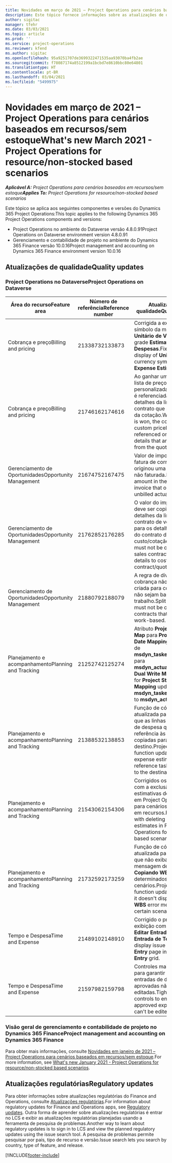 ```yaml
---
title: Novidades em março de 2021 – Project Operations para cenários baseados em recursos/sem estoque
description: Este tópico fornece informações sobre as atualizações de qualidade disponíveis na versão de março de 2021 do Project Operations para cenários baseados em recursos/sem estoque.
author: sigitac
manager: tfehr
ms.date: 03/03/2021
ms.topic: article
ms.prod: ''
ms.service: project-operations
ms.reviewer: kfend
ms.author: sigitac
ms.openlocfilehash: 95a9251707de3699322471535aa93070ba4fb2ae
ms.sourcegitcommit: f78087174a8512199a1bcbd7e8610bbc80e64801
ms.translationtype: HT
ms.contentlocale: pt-BR
ms.lasthandoff: 03/04/2021
ms.locfileid: "5499975"
---
```

# <a name="whats-new-march-2021---project-operations-for-resourcenon-stocked-based-scenarios"></a><span data-ttu-id="1fcf1-103">Novidades em março de 2021 – Project Operations para cenários baseados em recursos/sem estoque</span><span class="sxs-lookup"><span data-stu-id="1fcf1-103">What's new March 2021 - Project Operations for resource/non-stocked based scenarios</span></span>

<span data-ttu-id="1fcf1-104">_**Aplicável A:** Project Operations para cenários baseados em recursos/sem estoque_</span><span class="sxs-lookup"><span data-stu-id="1fcf1-104">_**Applies To:** Project Operations for resource/non-stocked based scenarios_</span></span>

<span data-ttu-id="1fcf1-105">Este tópico se aplica aos seguintes componentes e versões do Dynamics 365 Project Operations:</span><span class="sxs-lookup"><span data-stu-id="1fcf1-105">This topic applies to the following Dynamics 365 Project Operations components and versions:</span></span>

- <span data-ttu-id="1fcf1-106">Project Operations no ambiente do Dataverse versão 4.8.0.91</span><span class="sxs-lookup"><span data-stu-id="1fcf1-106">Project Operations on Dataverse environment version 4.8.0.91</span></span> 
- <span data-ttu-id="1fcf1-107">Gerenciamento e contabilidade de projeto no ambiente do Dynamics 365 Finance versão 10.0.16</span><span class="sxs-lookup"><span data-stu-id="1fcf1-107">Project management and accounting on Dynamics 365 Finance environment version 10.0.16</span></span> 

## <a name="quality-updates"></a><span data-ttu-id="1fcf1-108">Atualizações de qualidade</span><span class="sxs-lookup"><span data-stu-id="1fcf1-108">Quality updates</span></span>

### <a name="project-operations-on-dataverse"></a><span data-ttu-id="1fcf1-109">Project Operations no Dataverse</span><span class="sxs-lookup"><span data-stu-id="1fcf1-109">Project Operations on Dataverse</span></span>


| <span data-ttu-id="1fcf1-110">**Área do recurso**</span><span class="sxs-lookup"><span data-stu-id="1fcf1-110">**Feature area**</span></span> | <span data-ttu-id="1fcf1-111">**Número de referência**</span><span class="sxs-lookup"><span data-stu-id="1fcf1-111">**Reference number**</span></span> | <span data-ttu-id="1fcf1-112">**Atualização de qualidade**</span><span class="sxs-lookup"><span data-stu-id="1fcf1-112">**Quality update**</span></span> |
| --- | --- | --- |
| <span data-ttu-id="1fcf1-113">Cobrança e preço</span><span class="sxs-lookup"><span data-stu-id="1fcf1-113">Billing and pricing</span></span> | <span data-ttu-id="1fcf1-114">2133873</span><span class="sxs-lookup"><span data-stu-id="1fcf1-114">2133873</span></span> | <span data-ttu-id="1fcf1-115">Corrigida a exibição do símbolo da moeda **Preço Unitário de Venda** na grade **Estimativas de Despesas**.</span><span class="sxs-lookup"><span data-stu-id="1fcf1-115">Fixed the display of **Unit Sales Price** currency symbol in the **Expense Estimates** grid.</span></span> |
| <span data-ttu-id="1fcf1-116">Cobrança e preço</span><span class="sxs-lookup"><span data-stu-id="1fcf1-116">Billing and pricing</span></span> | <span data-ttu-id="1fcf1-117">2174616</span><span class="sxs-lookup"><span data-stu-id="1fcf1-117">2174616</span></span> | <span data-ttu-id="1fcf1-118">Ao ganhar uma cotação, a lista de preços personalizada do contrato é referenciada nos detalhes da linha de contrato que são copiados da cotação.</span><span class="sxs-lookup"><span data-stu-id="1fcf1-118">When a quote is won, the contract custom pricelist is referenced on contract line details that are copied from the quote.</span></span> |
| <span data-ttu-id="1fcf1-119">Gerenciamento de Oportunidades</span><span class="sxs-lookup"><span data-stu-id="1fcf1-119">Opportunity Management</span></span> | <span data-ttu-id="1fcf1-120">2167475</span><span class="sxs-lookup"><span data-stu-id="1fcf1-120">2167475</span></span> | <span data-ttu-id="1fcf1-121">Valor de imposto fixo na fatura de correção que originou uma entrada real não faturada.</span><span class="sxs-lookup"><span data-stu-id="1fcf1-121">Fixed tax amount in the correction invoice that originated an unbilled actual entry.</span></span> |
| <span data-ttu-id="1fcf1-122">Gerenciamento de Oportunidades</span><span class="sxs-lookup"><span data-stu-id="1fcf1-122">Opportunity Management</span></span> | <span data-ttu-id="1fcf1-123">2176285</span><span class="sxs-lookup"><span data-stu-id="1fcf1-123">2176285</span></span> | <span data-ttu-id="1fcf1-124">O valor do imposto não deve ser copiado dos detalhes da linha do contrato de venda/cotação para os detalhes da linha do contrato de custo/cotação.</span><span class="sxs-lookup"><span data-stu-id="1fcf1-124">Tax amount must not be copied from sales contract/quote line details to cost contract/quote line details.</span></span> |
| <span data-ttu-id="1fcf1-125">Gerenciamento de Oportunidades</span><span class="sxs-lookup"><span data-stu-id="1fcf1-125">Opportunity Management</span></span> | <span data-ttu-id="1fcf1-126">2188079</span><span class="sxs-lookup"><span data-stu-id="1fcf1-126">2188079</span></span> | <span data-ttu-id="1fcf1-127">A regra de divisão de cobrança não deve ser criada para contratos que não sejam baseados no trabalho.</span><span class="sxs-lookup"><span data-stu-id="1fcf1-127">Split billing rule must not be created for contracts that are not work-based.</span></span> |
| <span data-ttu-id="1fcf1-128">Planejamento e acompanhamento</span><span class="sxs-lookup"><span data-stu-id="1fcf1-128">Planning and Tracking</span></span> | <span data-ttu-id="1fcf1-129">2125274</span><span class="sxs-lookup"><span data-stu-id="1fcf1-129">2125274</span></span> | <span data-ttu-id="1fcf1-130">Atributo **Project Dual Write Map** para **Project Start Date Mapping** atualizado de **msdyn\_taskearlieststart** para **msdyn\_actualstart**.</span><span class="sxs-lookup"><span data-stu-id="1fcf1-130">**Project Dual Write Map** attribute for **Project Start Date Mapping** updated from **msdyn\_taskearlieststart** to **msdyn\_actualstart**.</span></span> |
| <span data-ttu-id="1fcf1-131">Planejamento e acompanhamento</span><span class="sxs-lookup"><span data-stu-id="1fcf1-131">Planning and Tracking</span></span> | <span data-ttu-id="1fcf1-132">2138853</span><span class="sxs-lookup"><span data-stu-id="1fcf1-132">2138853</span></span> | <span data-ttu-id="1fcf1-133">Função de cópia do projeto atualizada para garantir que as linhas de estimativa de despesa que fazem referência às tarefas sejam copiadas para o projeto de destino.</span><span class="sxs-lookup"><span data-stu-id="1fcf1-133">Project copy function updated to ensure expense estimate lines that reference tasks are copied to the destination project.</span></span> |
| <span data-ttu-id="1fcf1-134">Planejamento e acompanhamento</span><span class="sxs-lookup"><span data-stu-id="1fcf1-134">Planning and Tracking</span></span> | <span data-ttu-id="1fcf1-135">2154306</span><span class="sxs-lookup"><span data-stu-id="1fcf1-135">2154306</span></span> | <span data-ttu-id="1fcf1-136">Corrigidos os problemas com a exclusão de estimativas de despesas em Project Operations para cenários baseados em recursos.</span><span class="sxs-lookup"><span data-stu-id="1fcf1-136">Fixed issues with deleting expense estimates in Project Operations for resource-based scenarios.</span></span> |
| <span data-ttu-id="1fcf1-137">Planejamento e acompanhamento</span><span class="sxs-lookup"><span data-stu-id="1fcf1-137">Planning and Tracking</span></span> | <span data-ttu-id="1fcf1-138">2173259</span><span class="sxs-lookup"><span data-stu-id="1fcf1-138">2173259</span></span> | <span data-ttu-id="1fcf1-139">Função de cópia do projeto atualizada para garantir que não exiba a mensagem de erro **Copiando WBS** em determinados cenários.</span><span class="sxs-lookup"><span data-stu-id="1fcf1-139">Project copy function updated to ensure it doesn't display **Copying WBS** error message in certain scenarios.</span></span> |
| <span data-ttu-id="1fcf1-140">Tempo e Despesa</span><span class="sxs-lookup"><span data-stu-id="1fcf1-140">Time and Expense</span></span> | <span data-ttu-id="1fcf1-141">2148910</span><span class="sxs-lookup"><span data-stu-id="1fcf1-141">2148910</span></span> | <span data-ttu-id="1fcf1-142">Corrigido o problema de exibição com a página **Editar Entrada** na grade **Entrada de Tempo**.</span><span class="sxs-lookup"><span data-stu-id="1fcf1-142">Fixed display issue with the **Edit Entry** page in the **Time Entry** grid.</span></span> |
| <span data-ttu-id="1fcf1-143">Tempo e Despesa</span><span class="sxs-lookup"><span data-stu-id="1fcf1-143">Time and Expense</span></span> | <span data-ttu-id="1fcf1-144">2159798</span><span class="sxs-lookup"><span data-stu-id="1fcf1-144">2159798</span></span> | <span data-ttu-id="1fcf1-145">Controles mais rígidos para garantir que as entradas de despesas aprovadas não possam ser editadas.</span><span class="sxs-lookup"><span data-stu-id="1fcf1-145">Tightened controls to ensure approved expense entries can't be edited.</span></span> |

### <a name="project-management-and-accounting-on-dynamics-365-finance"></a><span data-ttu-id="1fcf1-146">Visão geral de gerenciamento e contabilidade de projeto no Dynamics 365 Finance</span><span class="sxs-lookup"><span data-stu-id="1fcf1-146">Project management and accounting on Dynamics 365 Finance</span></span>

<span data-ttu-id="1fcf1-147">Para obter mais informações, consulte [Novidades em janeiro de 2021 – Project Operations para cenários baseados em recursos/sem estoque](whats-new-jan-2021-resource-based.md).</span><span class="sxs-lookup"><span data-stu-id="1fcf1-147">For more information, see [What's new January 2021 - Project Operations for resource/non-stocked based scenarios](whats-new-jan-2021-resource-based.md).</span></span>

## <a name="regulatory-updates"></a><span data-ttu-id="1fcf1-148">Atualizações regulatórias</span><span class="sxs-lookup"><span data-stu-id="1fcf1-148">Regulatory updates</span></span>

<span data-ttu-id="1fcf1-149">Para obter informações sobre atualizações regulatórias do Finance and Operations, consulte [Atualizações regulatórias](https://docs.microsoft.com/dynamics365/finance/localizations/regulatory-updates).</span><span class="sxs-lookup"><span data-stu-id="1fcf1-149">For information about regulatory updates for Finance and Operations apps, see [Regulatory updates](https://docs.microsoft.com/dynamics365/finance/localizations/regulatory-updates).</span></span> <span data-ttu-id="1fcf1-150">Outra forma de aprender sobre atualizações regulatórias é entrar no LCS e exibir as atualizações regulatórias planejadas usando a ferramenta de pesquisa de problemas.</span><span class="sxs-lookup"><span data-stu-id="1fcf1-150">Another way to learn about regulatory updates is to sign in to LCS and view the planned regulatory updates using the issue search tool.</span></span> <span data-ttu-id="1fcf1-151">A pesquisa de problemas permite pesquisar por país, tipo de recurso e versão.</span><span class="sxs-lookup"><span data-stu-id="1fcf1-151">Issue search lets you search by country, type of feature, and release.</span></span>


[!INCLUDE[footer-include](../includes/footer-banner.md)]
